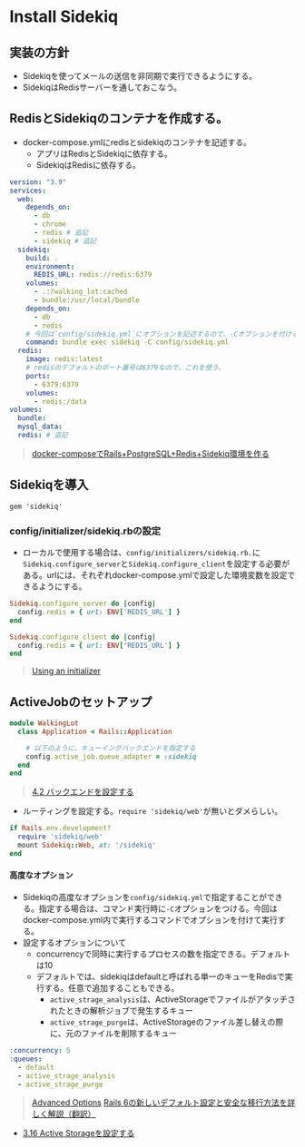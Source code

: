 # Install Sidekiq
## 実装の方針
- Sidekiqを使ってメールの送信を非同期で実行できるようにする。
- SidekiqはRedisサーバーを通しておこなう。
## RedisとSidekiqのコンテナを作成する。
- docker-compose.ymlにredisとsidekiqのコンテナを記述する。
  - アプリはRedisとSidekiqに依存する。
  - SidekiqはRedisに依存する。
```yml
version: "3.9"
services:
  web:
    depends_on:
      - db
      - chrome
      - redis # 追記
      - sidekiq # 追記
  sidekiq:
    build: .
    environment:
      REDIS_URL: redis://redis:6379
    volumes:
      - .:/walking_lot:cached
      - bundle:/usr/local/bundle
    depends_on:
      - db
      - redis
    # 今回は`config/sidekiq.yml`にオプションを記述するので、-Cオプションを付ける（後述）
    command: bundle exec sidekiq -C config/sidekiq.yml
  redis:
    image: redis:latest
    # redisのデフォルトのポート番号は6379なので、これを使う。
    ports:
      - 6379:6379
    volumes:
      - redis:/data
volumes:
  bundle:
  mysql_data:
  redis: # 追記
```
> [docker-composeでRails+PostgreSQL+Redis+Sidekiq環境を作る](https://snyt45.com/I54Z7umy_)
## Sidekiqを導入
```
gem 'sidekiq'
```
### config/initializer/sidekiq.rbの設定
- ローカルで使用する場合は、`config/initializers/sidekiq.rb.`に`Sidekiq.configure_server`と`Sidekiq.configure_client`を設定する必要がある。urlには、それぞれdocker-compose.ymlで設定した環境変数を設定できるようにする。
```rb
Sidekiq.configure_server do |config|
  config.redis = { url: ENV['REDIS_URL'] }
end

Sidekiq.configure_client do |config|
  config.redis = { url: ENV['REDIS_URL'] }
end

```
> [Using an initializer](https://github.com/mperham/sidekiq/wiki/Using-Redis#using-an-initializer)

## ActiveJobのセットアップ
```rb
module WalkingLot
  class Application < Rails::Application

    # 以下のように、キューイングバックエンドを指定する
    config.active_job.queue_adapter = :sidekiq
  end
end
```
> [4.2 バックエンドを設定する](https://railsguides.jp/active_job_basics.html#%E3%83%90%E3%83%83%E3%82%AF%E3%82%A8%E3%83%B3%E3%83%89%E3%82%92%E8%A8%AD%E5%AE%9A%E3%81%99%E3%82%8B)

- ルーティングを設定する。`require 'sidekiq/web'`が無いとダメらしい。
```rb
if Rails.env.development?
  require 'sidekiq/web'
  mount Sidekiq::Web, at: '/sidekiq'
end
```
#### 高度なオプション
- Sidekiqの高度なオプションを`config/sidekiq.yml`で指定することができる。指定する場合は、コマンド実行時に`-C`オプションをつける。今回はdocker-compose.yml内で実行するコマンドでオプションを付けて実行する。
- 設定するオプションについて
  - concurrencyで同時に実行するプロセスの数を指定できる。デフォルトは10
  - デフォルトでは、sidekiqはdefaultと呼ばれる単一のキューをRedisで実行する。任意で追加することもできる。
    - `active_strage_analysis`は、ActiveStorageでファイルがアタッチされたときの解析ジョブで発生するキュー
    - `active_strage_purge`は、ActiveStorageのファイル差し替えの際に、元のファイルを削除するキュー
```yml
:concurrency: 5
:queues:
  - default
  - active_strage_analysis
  - active_strage_purge
```
> [Advanced Options](https://github.com/mperham/sidekiq/wiki/Advanced-Options)
> [Rails 6の新しいデフォルト設定と安全な移行方法を詳しく解説（翻訳）](https://techracho.bpsinc.jp/hachi8833/2019_11_14/83047)
- [3.16 Active Storageを設定する](https://railsguides.jp/configuring.html#active-storage%E3%82%92%E8%A8%AD%E5%AE%9A%E3%81%99%E3%82%8B)
